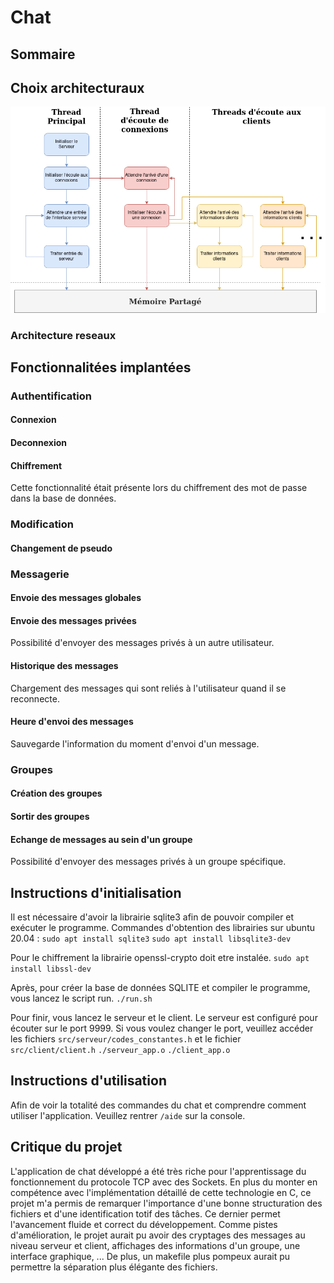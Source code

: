 # Chat
## Sommaire
 
## Choix architecturaux
![Flux reseaux](/docs/diagrammes_reseaux.drawio.png)

### Architecture reseaux
 
## Fonctionnalitées implantées
 
### Authentification
#### Connexion
#### Deconnexion
#### Chiffrement
Cette fonctionnalité était présente lors du chiffrement des mot de passe dans la base de données.
 
### Modification
#### Changement de pseudo
 
### Messagerie
#### Envoie des messages globales
#### Envoie des messages privées
Possibilité d'envoyer des messages privés à un autre utilisateur.
#### Historique des messages
Chargement des messages qui sont reliés à l'utilisateur quand il se reconnecte.
#### Heure d'envoi des messages
Sauvegarde l'information du moment d'envoi d'un message.
 
### Groupes
#### Création des groupes
#### Sortir des groupes
#### Echange de messages au sein d'un groupe
Possibilité d'envoyer des messages privés à un groupe spécifique.
 
## Instructions d'initialisation
Il est nécessaire d'avoir la librairie sqlite3 afin de pouvoir compiler et exécuter le programme.
Commandes d'obtention des librairies sur ubuntu 20.04 :
`sudo apt install sqlite3`
`sudo apt install libsqlite3-dev`
 
Pour le chiffrement la librairie openssl-crypto doit etre instalée.
`sudo apt install libssl-dev`
 
Après, pour créer la base de données SQLITE et compiler le programme, vous lancez le script run.
`./run.sh`
 
Pour finir, vous lancez le serveur et le client. Le serveur est configuré pour écouter sur le port 9999.
Si vous voulez changer le port, veuillez accéder les fichiers `src/serveur/codes_constantes.h` et le fichier `src/client/client.h`
`./serveur_app.o`
`./client_app.o`
 
## Instructions d'utilisation
Afin de voir la totalité des commandes du chat et comprendre comment utiliser l'application. Veuillez rentrer `/aide` sur la console.
 
## Critique du projet
L'application de chat développé a été très riche pour l'apprentissage du fonctionnement du protocole TCP avec des Sockets. En plus du monter en compétence avec l'implémentation détaillé de cette technologie en C, ce projet m'a permis de remarquer l'importance d'une bonne structuration des fichiers et d'une identification totif des tâches. Ce dernier permet l'avancement fluide et correct du développement.
Comme pistes d'amélioration, le projet aurait pu avoir des cryptages des messages au niveau serveur et client, affichages des informations d'un groupe, une interface graphique, ...
De plus, un makefile plus pompeux aurait pu permettre la séparation plus élégante des fichiers.
